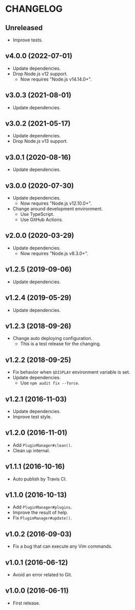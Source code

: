 # CHANGELOG

## Unreleased

- Improve tests.


## v4.0.0 (2022-07-01)

- Update dependencies.
- Drop Node.js v12 support.
  - Now requires "Node.js v14.14.0+".


## v3.0.3 (2021-08-01)

- Update dependencies.


## v3.0.2 (2021-05-17)

- Update dependencies.
- Drop Node.js v13 support.


## v3.0.1 (2020-08-16)

- Update dependencies.


## v3.0.0 (2020-07-30)

- Update dependencies.
  - Now requires "Node.js v12.10.0+".
- Change around development environment.
  - Use TypeScript.
  - Use GitHub Actions.


## v2.0.0 (2020-03-29)

- Update dependencies.
  - Now requires "Node.js v8.3.0+".


## v1.2.5 (2019-09-06)

- Update dependencies.


## v1.2.4 (2019-05-29)

- Update dependencies.


## v1.2.3 (2018-09-26)

- Change auto deploying configuration.
  - This is a test release for the changing.


## v1.2.2 (2018-09-25)

- Fix behavior when `$DISPLAY` environment variable is set.
- Update dependencies.
  - Use `npm audit fix --force`.


## v1.2.1 (2016-11-03)

- Update dependencies.
- Improve test style.


## v1.2.0 (2016-11-01)

- Add `PluginManager#clean()`.
- Clean up internal.


## v1.1.1 (2016-10-16)

- Auto publish by Travis CI.


## v1.1.0 (2016-10-13)

- Add `PluginManager#plugins`.
- Improve the result of help.
- Fix `PluginManager#update()`.


## v1.0.2 (2016-09-03)

- Fix a bug that can execute any Vim commands.


## v1.0.1 (2016-06-12)

- Avoid an error related to Git.


## v1.0.0 (2016-06-11)

- First release.

